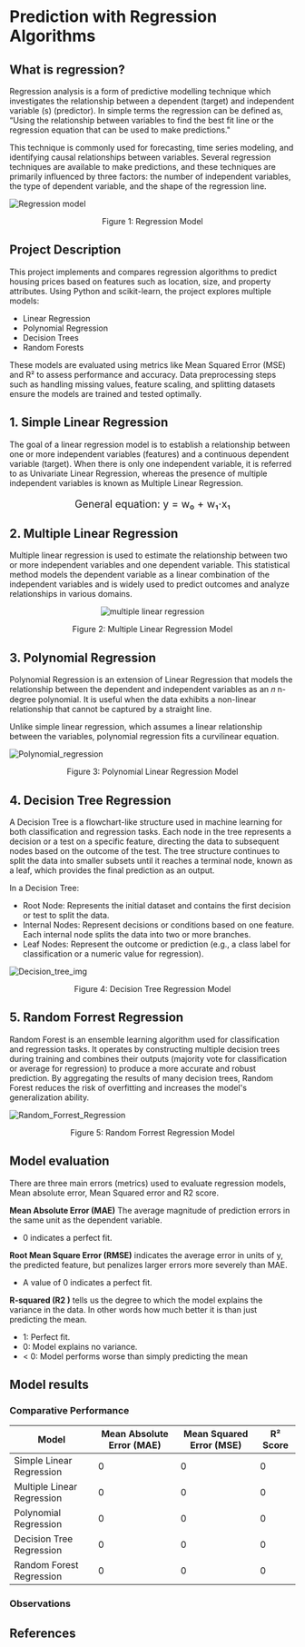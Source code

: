 # Prediction with Regression Algorithms


## What is regression?

Regression analysis is a form of predictive modelling technique which investigates the relationship between a dependent (target) and independent variable (s) (predictor). In simple terms the regression can be defined as, “Using the relationship between variables to find the best fit line or the regression equation that can be used to make predictions."

This technique is commonly used for forecasting, time series modeling, and identifying causal relationships between variables. Several regression techniques are available to make predictions, and these techniques are primarily influenced by three factors: the number of independent variables, the type of dependent variable, and the shape of the regression line.

![Regression model](/images/Regression.png)
<p align="center">Figure 1: Regression Model</p>


## Project Description


This project implements and compares regression algorithms to predict housing prices based on features such as location, size, and property attributes. Using Python and scikit-learn, the project explores multiple models:

- Linear Regression
- Polynomial Regression
- Decision Trees
- Random Forests

These models are evaluated using metrics like Mean Squared Error (MSE) and R² to assess performance and accuracy. Data preprocessing steps such as handling missing values, feature scaling, and splitting datasets ensure the models are trained and tested optimally.


## 1. Simple Linear Regression

The goal of a linear regression model is to establish a relationship between one or more independent variables (features) and a continuous dependent variable (target). When there is only one independent variable, it is referred to as Univariate Linear Regression, whereas the presence of multiple independent variables is known as Multiple Linear Regression.

<p align="center" style="font-size: 18px;"> General equation: y = w₀ + w₁⋅x₁</p>



## 2. Multiple Linear Regression

Multiple linear regression is used to estimate the relationship between two or more independent variables and one dependent variable. This statistical method models the dependent variable as a linear combination of the independent variables and is widely used to predict outcomes and analyze relationships in various domains.
<div align="center">

![multiple linear regression](/images/multi_linear_regression2.png)

</div>
<p align="center">Figure 2: Multiple Linear Regression Model</p>



## 3. Polynomial Regression

Polynomial Regression is an extension of Linear Regression that models the relationship between the dependent and independent variables as an 
𝑛
n-degree polynomial. It is useful when the data exhibits a non-linear relationship that cannot be captured by a straight line.

Unlike simple linear regression, which assumes a linear relationship between the variables, polynomial regression fits a curvilinear equation.

![Polynomial_regression](/images/polynomial%20regression.png)
<p align="center">Figure 3: Polynomial Linear Regression Model</p>


## 4. Decision Tree Regression
A Decision Tree is a flowchart-like structure used in machine learning for both classification and regression tasks. Each node in the tree represents a decision or a test on a specific feature, directing the data to subsequent nodes based on the outcome of the test. The tree structure continues to split the data into smaller subsets until it reaches a terminal node, known as a leaf, which provides the final prediction as an output.

In a Decision Tree:

- Root Node: Represents the initial dataset and contains the first decision or test to split the data.
- Internal Nodes: Represent decisions or conditions based on one feature. Each internal node splits the data into two or more branches.
- Leaf Nodes: Represent the outcome or prediction (e.g., a class label for classification or a numeric value for regression).

![Decision_tree_img](/images/decision%20tree.png)
<p align="center">Figure 4: Decision Tree Regression Model</p>


## 5. Random Forrest Regression
Random Forest is an ensemble learning algorithm used for classification and regression tasks. It operates by constructing multiple decision trees during training and combines their outputs (majority vote for classification or average for regression) to produce a more accurate and robust prediction. By aggregating the results of many decision trees, Random Forest reduces the risk of overfitting and increases the model's generalization ability.


![Random_Forrest_Regression](/images/random_forrest.png)
<p align="center">Figure 5: Random Forrest Regression Model</p>


## Model evaluation
There are three main errors (metrics) used to evaluate regression models, Mean absolute error, Mean Squared error and R2 score.

**Mean Absolute Error (MAE)** The average magnitude of prediction errors in the same unit as the dependent variable.

- 0 indicates a perfect fit.

**Root Mean Square Error (RMSE)** indicates the average error in units of y, the predicted feature, but penalizes larger errors more severely than MAE. 

- A value of 0 indicates a perfect fit.

**R-squared (R2 )** tells us the degree to which the model explains the variance in the data. In other words how much better it is than just predicting the mean.

- 1: Perfect fit.
- 0: Model explains no variance.
- < 0: Model performs worse than simply predicting the mean


## Model results
### Comparative Performance
| Model                     | Mean Absolute Error (MAE) | Mean Squared Error (MSE) | R² Score  |
|---------------------------|---------------------------|---------------------------|----------|
| Simple Linear Regression  | 0                         | 0                         | 0        |
| Multiple Linear Regression| 0                         | 0                         | 0        |
| Polynomial Regression     | 0                         | 0                         | 0        |
| Decision Tree Regression  | 0                         | 0                         | 0        |
| Random Forest Regression  | 0                         | 0                         | 0        |

### **Observations**




## References
